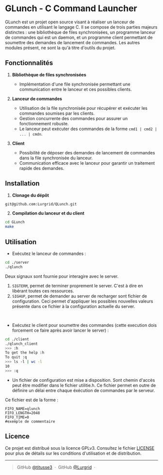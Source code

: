 # GLunch - C Command Launcher

GLunch est un projet open source visant à réaliser un lanceur de commandes en utilisant le langage C. Il se compose de trois parties majeurs distinctes : une bibliothèque de files synchronisées, un programme lanceur de commandes qui est un daemon, et un programme client permettant de soumettre des demandes de lancement de commandes. Les autres modules présent, ne sont la qu'à titre d'outils du projet.

## Fonctionnalités

1. **Bibliothèque de files synchronisées**
   - Implémentation d'une file synchronisée permettant une communication entre le lanceur et ces possibles clients.

2. **Lanceur de commandes**
   - Utilisation de la file synchronisée pour récupérer et exécuter les commandes soumises par les clients.
   - Gestion concurrente des commandes pour assurer un fonctionnement robuste.
	- Le lanceur peut exécuter des commandes de la forme `cmd1 | cmd2 | ... | cmdn`.

3. **Client**
   - Possibilité de déposer des demandes de lancement de commandes dans la file synchronisée du lanceur.
   - Communication efficace avec le lanceur pour garantir un traitement rapide des demandes.

## Installation

1. **Clonage du dépôt**

```bash
git@github.com:Lurgrid/QLunch.git
```

2. **Compilation du lanceur et du client**

```bash
cd GLunch
make
```

## Utilisation

- Exécutez le lanceur de commandes :

```bash
cd ./server
./qlunch
```

Deux signaux sont fournie pour interagire avec le server.

 1. ```SIGTERM```, permet de terminer proprement le server. C'est à dire en libérant toutes ces ressources.
 2. ```SIGHUP```, permet de demander au server de recharger sont fichier de configuration. Ceci permet d'appliquer les possibles nouvelles valeurs présente dans ce fichier à la configuration actuelle du server.

&nbsp;

- Exécutez le client pour soumettre des commandes (cette execution dois forcement ce faire après avoir lancer le server) :

```bash
cd ./client
./qlunch_client
>>> :h
To get the help	:h
To quit	:q
>>> ls -l | wc -l
10
>>> :q
```

- Un fichier de configuration est mise a disposition. Sont chemin d'accès peut être modifier dans le fichier utilitie.h. Ce fichier permet en outre de définire un délai entre chaque éxécution de commandes par le serveur. 

Ce fichier est de la forme :

```
FIFO_NAME=qlunch
FIFO_LENGTH=2048
FIFO_TIME=0
#exemple de commentaire
```

## Licence

Ce projet est distribué sous la licence GPLv3. Consultez le fichier [LICENSE](LICENSE) pour plus de détails sur les conditions d'utilisation et de distribution.

---

> GitHub [@titusse3](https://github.com/titusse3) &nbsp;&middot;&nbsp;
> GitHub [@Lurgrid](https://github.com/Lurgrid) &nbsp;&middot;&nbsp;
